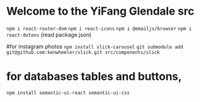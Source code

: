 # Welcome to the YiFang Glendale src

`npm i react-router-dom`
`npm i react-icons`
`npm i @emailjs/browser`
`npm i react-dotenv` (read package.json)

#for instagram photos
`npm install slick-carousel`
`git submodule add git@github.com:kenwheeler/slick.git src/components/slick`

# for databases tables and buttons, 
`npm install semantic-ui-react semantic-ui-css`
